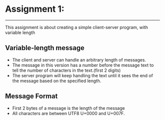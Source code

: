 <div>
    <h1>Assignment 1: </h1>
    <hr>
    <p>This assignment is about creating a simple client-server
    program, with variable length
    </p>
    <h2>Variable-length message</h2>
    <ul>
        <li>The client and server can handle an arbitrary length of messages.</li>
        <li>The message in this version has a number 
            before the message text to tell the number of characters in the 
            text.(first 2 digits)</li>
        <li>The server program will keep handling the text until it sees the end of the message based on the specified length.</li>
    </ul>
    <h2>Message Format</h2>
    <ul>
        <li>First 2 bytes of a message is the length of the message</li>
        <li>All characters are between UTF8 U+0000 and U+007F.</li>
    </ul>
</div>
